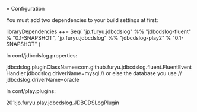 = Configuration

You must add two dependencies to your build settings at first:

  libraryDependencies ++= Seq(
    "jp.furyu.jdbcdslog" %% "jdbcdslog-fluent" % "0.1-SNAPSHOT",
    "jp.furyu.jdbcdslog" %% "jdbcdslog-play2" % "0.1-SNAPSHOT"
  )

In conf/jdbcdslog.properties:

  jdbcdslog.pluginClassName=com.github.furyu.jdbcdslog.fluent.FluentEventHandler
  jdbcdslog.driverName=mysql
  // or else the database you use
  // jdbcdslog.driverName=oracle

In conf/play.plugins:

  201:jp.furyu.play.jdbcdslog.JDBCDSLogPlugin
